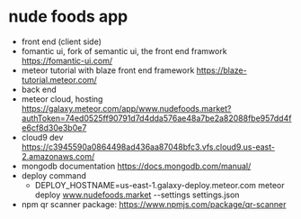 # nude foods app
* front end (client side)
 * fomantic ui, fork of semantic ui, the front end framwork https://fomantic-ui.com/
 * meteor tutorial with blaze front end framework https://blaze-tutorial.meteor.com/
* back end 
 * meteor cloud, hosting https://galaxy.meteor.com/app/www.nudefoods.market?authToken=74ed0525ff90791d7d4dda576ae48a7be2a82088fbe957dd4fe6cf8d30e3b0e7
 * cloud9 dev https://c3945590a0864498ad436aa87048bfc3.vfs.cloud9.us-east-2.amazonaws.com/
 * mongodb documentation https://docs.mongodb.com/manual/
 * deploy command 
   * DEPLOY_HOSTNAME=us-east-1.galaxy-deploy.meteor.com meteor deploy www.nudefoods.market --settings settings.json
 * npm qr scanner package: https://www.npmjs.com/package/qr-scanner

